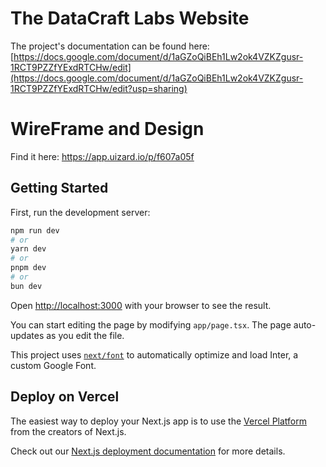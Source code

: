 # The DataCraft Labs Website


The project's documentation can be found here: [https://docs.google.com/document/d/1aGZoQiBEh1Lw2ok4VZKZgusr-1RCT9PZZfYExdRTCHw/edit](https://docs.google.com/document/d/1aGZoQiBEh1Lw2ok4VZKZgusr-1RCT9PZZfYExdRTCHw/edit?usp=sharing)

# WireFrame and Design
Find it here: https://app.uizard.io/p/f607a05f

## Getting Started

First, run the development server:

```bash
npm run dev
# or
yarn dev
# or
pnpm dev
# or
bun dev
```

Open [http://localhost:3000](http://localhost:3000) with your browser to see the result.

You can start editing the page by modifying `app/page.tsx`. The page auto-updates as you edit the file.

This project uses [`next/font`](https://nextjs.org/docs/basic-features/font-optimization) to automatically optimize and load Inter, a custom Google Font.

## Deploy on Vercel

The easiest way to deploy your Next.js app is to use the [Vercel Platform](https://vercel.com/new?utm_medium=default-template&filter=next.js&utm_source=create-next-app&utm_campaign=create-next-app-readme) from the creators of Next.js.

Check out our [Next.js deployment documentation](https://nextjs.org/docs/deployment) for more details.
